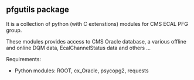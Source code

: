 ## pfgutils package

It is a collection of python (with C extenstions) modules for CMS ECAL PFG group.

These modules provides access to CMS Oracle database, a various offline and online DQM data, EcalChannelStatus data and others ...

Requirements:
 * Python modules: ROOT, cx_Oracle, psycopg2, requests

